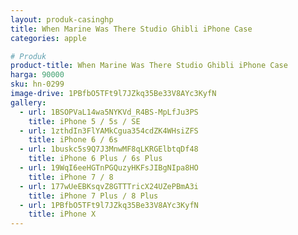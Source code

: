 ```yaml
---
layout: produk-casinghp
title: When Marine Was There Studio Ghibli iPhone Case
categories: apple

# Produk
product-title: When Marine Was There Studio Ghibli iPhone Case
harga: 90000
sku: hn-0299
image-drive: 1PBfbO5TFt9l7JZkq35Be33V8AYc3KyfN
gallery:
  - url: 1BSOPVaL14wa5NYKVd_R4BS-MpLfJu3PS
    title: iPhone 5 / 5s / SE
  - url: 1zthdIn3FlYAMkCgua354cdZK4WHsiZFS
    title: iPhone 6 / 6s
  - url: 1buskc5s9Q7J3MnwMF8qLKRGElbtqDf48
    title: iPhone 6 Plus / 6s Plus
  - url: 19WqI6eeHGTnPGQuzyHKFsJIBgNIpa8HO
    title: iPhone 7 / 8
  - url: 177wUeEBKsqvZ8GTTTricX24UZePBmA3i
    title: iPhone 7 Plus / 8 Plus
  - url: 1PBfbO5TFt9l7JZkq35Be33V8AYc3KyfN
    title: iPhone X
---
```


